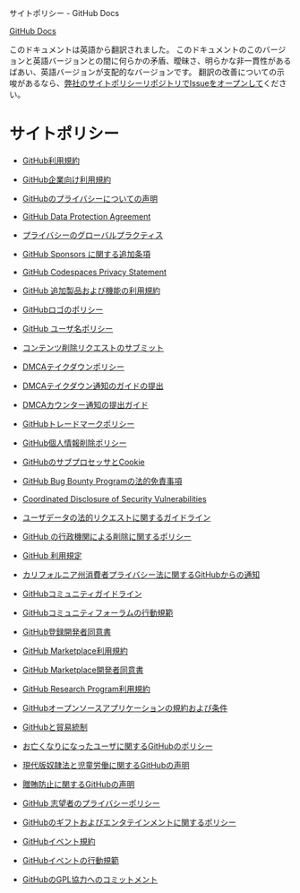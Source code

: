 サイトポリシー - GitHub Docs

[](/ja)[GitHub Docs](/ja)

このドキュメントは英語から翻訳されました。 このドキュメントのこのバージョンと英語バージョンとの間に何らかの矛盾、曖昧さ、明らかな非一貫性があるばあい、英語バージョンが支配的なバージョンです。 翻訳の改善についての示唆があるなら、[弊社のサイトポリシーリポジトリでIssueをオープンして](https://github.com/github/site-policy/issues)ください。

サイトポリシー
==========

* [GitHub利用規約](/ja/github/site-policy/github-terms-of-service)

* [GitHub企業向け利用規約](/ja/github/site-policy/github-corporate-terms-of-service)

* [GitHubのプライバシーについての声明](/ja/github/site-policy/github-privacy-statement)

* [GitHub Data Protection Agreement](/ja/github/site-policy/github-data-protection-agreement)

* [プライバシーのグローバルプラクティス](/ja/github/site-policy/global-privacy-practices)

* [GitHub Sponsors に関する追加条項](/ja/github/site-policy/github-sponsors-additional-terms)

* [GitHub Codespaces Privacy Statement](/ja/github/site-policy/github-codespaces-privacy-statement)

* [GitHub 追加製品および機能の利用規約](/ja/github/site-policy/github-terms-for-additional-products-and-features)

* [GitHubロゴのポリシー](/ja/github/site-policy/github-logo-policy)

* [GitHub ユーザ名ポリシー](/ja/github/site-policy/github-username-policy)

* [コンテンツ削除リクエストのサブミット](/ja/github/site-policy/submitting-content-removal-requests)

* [DMCAテイクダウンポリシー](/ja/github/site-policy/dmca-takedown-policy)

* [DMCAテイクダウン通知のガイドの提出](/ja/github/site-policy/guide-to-submitting-a-dmca-takedown-notice)

* [DMCAカウンター通知の提出ガイド](/ja/github/site-policy/guide-to-submitting-a-dmca-counter-notice)

* [GitHubトレードマークポリシー](/ja/github/site-policy/github-trademark-policy)

* [GitHub個人情報削除ポリシー](/ja/github/site-policy/github-private-information-removal-policy)

* [GitHubのサブプロセッサとCookie](/ja/github/site-policy/github-subprocessors-and-cookies)

* [GitHub Bug Bounty Programの法的免責事項](/ja/github/site-policy/github-bug-bounty-program-legal-safe-harbor)

* [Coordinated Disclosure of Security Vulnerabilities](/ja/github/site-policy/coordinated-disclosure-of-security-vulnerabilities)

* [ユーザデータの法的リクエストに関するガイドライン](/ja/github/site-policy/guidelines-for-legal-requests-of-user-data)

* [GitHub の行政機関による削除に関するポリシー](/ja/github/site-policy/github-government-takedown-policy)

* [GitHub 利用規定](/ja/github/site-policy/github-acceptable-use-policies)

* [カリフォルニア州消費者プライバシー法に関するGitHubからの通知](/ja/github/site-policy/githubs-notice-about-the-california-consumer-privacy-act)

* [GitHubコミュニティガイドライン](/ja/github/site-policy/github-community-guidelines)

* [GitHubコミュニティフォーラムの行動規範](/ja/github/site-policy/github-community-forum-code-of-conduct)

* [GitHub登録開発者同意書](/ja/github/site-policy/github-registered-developer-agreement)

* [GitHub Marketplace利用規約](/ja/github/site-policy/github-marketplace-terms-of-service)

* [GitHub Marketplace開発者同意書](/ja/github/site-policy/github-marketplace-developer-agreement)

* [GitHub Research Program利用規約](/ja/github/site-policy/github-research-program-terms)

* [GitHubオープンソースアプリケーションの規約および条件](/ja/github/site-policy/github-open-source-applications-terms-and-conditions)

* [GitHubと貿易統制](/ja/github/site-policy/github-and-trade-controls)

* [お亡くなりになったユーザに関するGitHubのポリシー](/ja/github/site-policy/github-deceased-user-policy)

* [現代版奴隷法と児童労働に関するGitHubの声明](/ja/github/site-policy/github-statement-against-modern-slavery-and-child-labor)

* [贈賄防止に関するGitHubの声明](/ja/github/site-policy/github-anti-bribery-statement)

* [GitHub 志望者のプライバシーポリシー](/ja/github/site-policy/github-candidate-privacy-policy)

* [GitHubのギフトおよびエンタテインメントに関するポリシー](/ja/github/site-policy/github-gifts-and-entertainment-policy)

* [GitHubイベント規約](/ja/github/site-policy/github-event-terms)

* [GitHubイベントの行動規範](/ja/github/site-policy/github-event-code-of-conduct)

* [GitHubのGPL協力へのコミットメント](/ja/github/site-policy/github-gpl-cooperation-commitment)
